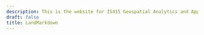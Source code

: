 ```yaml
---
description: This is the website for IS415 Geospatial Analytics and Applications project by G1T7 (AY2020-21 Sem 1).
draft: false
title: LandMarkdown
---
```

